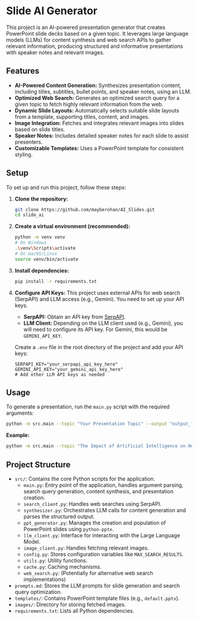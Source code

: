 # Slide AI Generator

This project is an AI-powered presentation generator that creates PowerPoint slide decks based on a given topic. It leverages large language models (LLMs) for content synthesis and web search APIs to gather relevant information, producing structured and informative presentations with speaker notes and relevant images.

## Features

*   **AI-Powered Content Generation:** Synthesizes presentation content, including titles, subtitles, bullet points, and speaker notes, using an LLM.
*   **Optimized Web Search:** Generates an optimized search query for a given topic to fetch highly relevant information from the web.
*   **Dynamic Slide Layouts:** Automatically selects suitable slide layouts from a template, supporting titles, content, and images.
*   **Image Integration:** Fetches and integrates relevant images into slides based on slide titles.
*   **Speaker Notes:** Includes detailed speaker notes for each slide to assist presenters.
*   **Customizable Templates:** Uses a PowerPoint template for consistent styling.

## Setup

To set up and run this project, follow these steps:

1.  **Clone the repository:**
    ```bash
    git clone https://github.com/mayberohan/AI_Slides.git
    cd slide_ai
    ```

2.  **Create a virtual environment (recommended):**
    ```bash
    python -m venv venv
    # On Windows
    .\venv\Scripts\activate
    # On macOS/Linux
    source venv/bin/activate
    ```

3.  **Install dependencies:**
    ```bash
    pip install -r requirements.txt
    ```

4.  **Configure API Keys:**
    This project uses external APIs for web search (SerpAPI) and LLM access (e.g., Gemini). You need to set up your API keys.

    *   **SerpAPI:** Obtain an API key from [SerpAPI](https://serpapi.com/).
    *   **LLM Client:** Depending on the LLM client used (e.g., Gemini), you will need to configure its API key. For Gemini, this would be `GEMINI_API_KEY`.

    Create a `.env` file in the root directory of the project and add your API keys:
    ```
    SERPAPI_KEY="your_serpapi_api_key_here"
    GEMINI_API_KEY="your_gemini_api_key_here"
    # Add other LLM API keys as needed
    ```

## Usage

To generate a presentation, run the `main.py` script with the required arguments:

```bash
python -m src.main --topic "Your Presentation Topic" --output "output_filename.pptx" --template "templates/default.pptx"
```

**Example:**

```bash
python -m src.main --topic "The Impact of Artificial Intelligence on Healthcare" --output "AI_Healthcare_Presentation.pptx" --template "templates/default.pptx"
```

## Project Structure

*   `src/`: Contains the core Python scripts for the application.
    *   `main.py`: Entry point of the application, handles argument parsing, search query generation, content synthesis, and presentation creation.
    *   `search_client.py`: Handles web searches using SerpAPI.
    *   `synthesizer.py`: Orchestrates LLM calls for content generation and parses the structured output.
    *   `ppt_generator.py`: Manages the creation and population of PowerPoint slides using `python-pptx`.
    *   `llm_client.py`: Interface for interacting with the Large Language Model.
    *   `image_client.py`: Handles fetching relevant images.
    *   `config.py`: Stores configuration variables like `MAX_SEARCH_RESULTS`.
    *   `utils.py`: Utility functions.
    *   `cache.py`: Caching mechanisms.
    *   `web_search.py`: (Potentially for alternative web search implementations)
*   `prompts.md`: Stores the LLM prompts for slide generation and search query optimization.
*   `templates/`: Contains PowerPoint template files (e.g., `default.pptx`).
*   `images/`: Directory for storing fetched images.
*   `requirements.txt`: Lists all Python dependencies.

